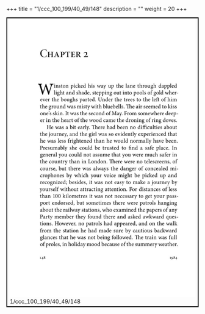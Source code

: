 +++
title = "1/ccc_100_199/40_49/148"
description = ""
weight = 20
+++

<table style="border:2px solid black;max-width:800px;max-height:800px;" 
><tr><td><img class="center-fit-jpg"
src="/jpg_/out_jpg_1984__148.jpg"  >1/ccc_100_199/40_49/148</img></td></tr></table>
